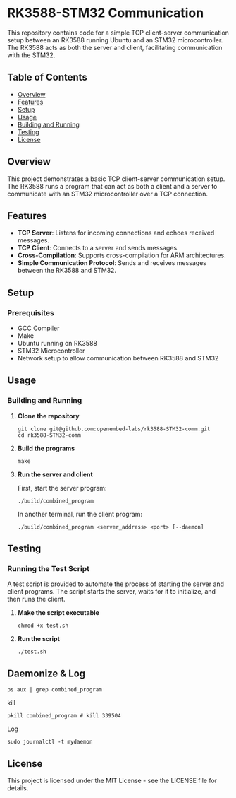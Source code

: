 # RK3588-STM32 Communication

This repository contains code for a simple TCP client-server communication setup between an RK3588 running Ubuntu and an STM32 microcontroller. The RK3588 acts as both the server and client, facilitating communication with the STM32.

## Table of Contents

- [Overview](#overview)
- [Features](#features)
- [Setup](#setup)
- [Usage](#usage)
- [Building and Running](#building-and-running)
- [Testing](#testing)
- [License](#license)

## Overview

This project demonstrates a basic TCP client-server communication setup. The RK3588 runs a program that can act as both a client and a server to communicate with an STM32 microcontroller over a TCP connection.

## Features

- **TCP Server**: Listens for incoming connections and echoes received messages.
- **TCP Client**: Connects to a server and sends messages.
- **Cross-Compilation**: Supports cross-compilation for ARM architectures.
- **Simple Communication Protocol**: Sends and receives messages between the RK3588 and STM32.

## Setup

### Prerequisites

- GCC Compiler
- Make
- Ubuntu running on RK3588
- STM32 Microcontroller
- Network setup to allow communication between RK3588 and STM32

## Usage

### Building and Running

1. **Clone the repository**

   ```
   git clone git@github.com:openembed-labs/rk3588-STM32-comm.git
   cd rk3588-STM32-comm
   ```

2. **Build the programs**

   ```
   make
   ```

3. **Run the server and client**

   First, start the server program:

   ```
   ./build/combined_program
   ```

   In another terminal, run the client program:

   ```
   ./build/combined_program <server_address> <port> [--daemon]
   ```

## Testing

### Running the Test Script

A test script is provided to automate the process of starting the server and client programs. The script starts the server, waits for it to initialize, and then runs the client.

1. **Make the script executable**

   ```
   chmod +x test.sh
   ```

2. **Run the script**

   ```
   ./test.sh
   ```

## Daemonize & Log
```shell
ps aux | grep combined_program
```

kill
```shell
pkill combined_program # kill 339504
```

Log
```shell
sudo journalctl -t mydaemon
```

## License

This project is licensed under the MIT License - see the LICENSE file for details.

